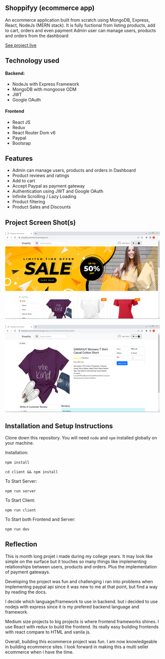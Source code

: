 ## Shoppifyy  (ecommerce app)

An ecommerce application built from scratch using MongoDB, Express, React, NodeJs (MERN stack).
It is fully fuctional from listing products, add to cart, orders and even payment
Admin user can manage users, products and orders from the dashboard

[See project live](https://shoppifyy-ecommerce.herokuapp.com/)

## Technology used

#### Backend:
* NodeJs with Express Framework
* MongoDB with mongoose ODM
* JWT
* Google OAuth

#### Frontend
* React JS 
* Redux
* React Router Dom v6
* Paypal
* Bootsrap

## Features 

* Admin can manage users, products and orders in Dashboard
* Product reviews and ratings
* Add to cart
* Accept Paypal as payment gateway
* Authentication using JWT and Google OAuth
* Infinite Scrolling / Lazy Loading
* Product filtering
* Product Sales and Discounts

## Project Screen Shot(s)
![Shoppifyy homepage!](screenshots/homepage.png)
<br/>
<br/>
![Shoppifyy view product screen!](screenshots/viewproduct.png)

## Installation and Setup Instructions

Clone down this repository. You will need `node` and `npm` installed globally on your machine.  

Installation:

`npm install` 

`cd client && npm install`

To Start Server:

`npm run server`  

To Start Client:

`npm run client`  

To Start both Frontend and Server:

`npm run dev`  

## Reflection

  This is month long projet i made during my college years. It may look like simple on the surface but it touches so many things like implementing relationships between users, products and orders. Plus the implementation of payment gateways.
  
  Developing the project was fun and challenging i ran into problems when implementng paypal api since it was new to me at that point, but find a way by reading the docs.
  
  I decide which language/framework to use in backend. but i decided to use nodejs with express since it is my prefered backend language and framework.
  
  Medium size projects to big projects is where frontend frameworks shines. I use React with redux to build the frontend. Its really easy building frontends with react compare to HTML and vanila js.

  Overall, building this ecommerce project was fun. I am now knowledgeable in building ecommerce sites. I look forward in making this a multi seller ecommerce when i have the time.